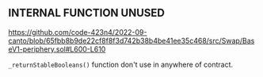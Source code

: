## INTERNAL FUNCTION UNUSED

https://github.com/code-423n4/2022-09-canto/blob/65fbb8b9de22cf8f8f3d742b38b4be41ee35c468/src/Swap/BaseV1-periphery.sol#L600-L610

`_returnStableBooleans()` function don't use in anywhere of contract.